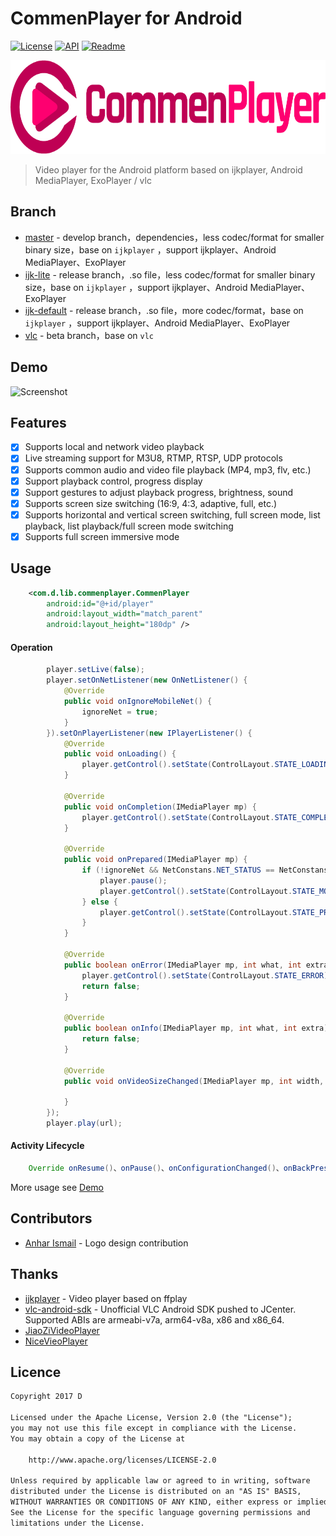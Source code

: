 # CommenPlayer for Android

[![License](https://img.shields.io/badge/license-Apache%202-green.svg)](https://www.apache.org/licenses/LICENSE-2.0)
[![API](https://img.shields.io/badge/API-9%2B-green.svg?style=flat)](https://android-arsenal.com/api?level=9)
[![Readme](https://img.shields.io/badge/README-%E4%B8%AD%E6%96%87-brightgreen.svg)](https://github.com/Dsiner/CommenPlayer/blob/master/README-zh.md)

<a href="https://github.com/Dsiner/CommenPlayer" target="_blank"><p align="center"><img src="https://github.com/Dsiner/CommenPlayer/blob/master/logo/horizontal-color.png" alt="CommenPlayer" height="150px"></p></a>

> Video player for the Android platform based on ijkplayer, Android MediaPlayer, ExoPlayer / vlc

## Branch
- [master](https://github.com/Dsiner/CommenPlayer)  - develop branch，dependencies，less codec/format for smaller binary size，base on `ijkplayer` ，support ijkplayer、Android MediaPlayer、ExoPlayer
- [ijk-lite](https://github.com/Dsiner/CommenPlayer/tree/ijk-lite-v0.8.8)  - release branch，.so file，less codec/format for smaller binary size，base on `ijkplayer` ，support ijkplayer、Android MediaPlayer、ExoPlayer
- [ijk-default](https://github.com/Dsiner/CommenPlayer/tree/ijk-default-v0.8.8)  - release branch，.so file，more codec/format，base on `ijkplayer` ，support ijkplayer、Android MediaPlayer、ExoPlayer
- [vlc](https://github.com/Dsiner/CommenPlayer/tree/vlc)  - beta branch，base on `vlc`

## Demo
<p>
   <img src="https://github.com/Dsiner/Resouce/blob/master/lib/CommenPlayer/commenplayer.gif" width="320" alt="Screenshot"/>
</p>

## Features
- [x] Supports local and network video playback
- [x] Live streaming support for M3U8, RTMP, RTSP, UDP protocols
- [x] Supports common audio and video file playback (MP4, mp3, flv, etc.)
- [x] Support playback control, progress display
- [x] Support gestures to adjust playback progress, brightness, sound
- [x] Supports screen size switching (16:9, 4:3, adaptive, full, etc.)
- [x] Supports horizontal and vertical screen switching, full screen mode, list playback, list playback/full screen mode switching
- [x] Supports full screen immersive mode

## Usage
```xml
    <com.d.lib.commenplayer.CommenPlayer
        android:id="@+id/player"
        android:layout_width="match_parent"
        android:layout_height="180dp" />
```

#### Operation
```java
        player.setLive(false);
        player.setOnNetListener(new OnNetListener() {
            @Override
            public void onIgnoreMobileNet() {
                ignoreNet = true;
            }
        }).setOnPlayerListener(new IPlayerListener() {
            @Override
            public void onLoading() {
                player.getControl().setState(ControlLayout.STATE_LOADING);
            }

            @Override
            public void onCompletion(IMediaPlayer mp) {
                player.getControl().setState(ControlLayout.STATE_COMPLETION);
            }

            @Override
            public void onPrepared(IMediaPlayer mp) {
                if (!ignoreNet && NetConstans.NET_STATUS == NetConstans.CONNECTED_MOBILE) {
                    player.pause();
                    player.getControl().setState(ControlLayout.STATE_MOBILE_NET);
                } else {
                    player.getControl().setState(ControlLayout.STATE_PREPARED);
                }
            }

            @Override
            public boolean onError(IMediaPlayer mp, int what, int extra) {
                player.getControl().setState(ControlLayout.STATE_ERROR);
                return false;
            }

            @Override
            public boolean onInfo(IMediaPlayer mp, int what, int extra) {
                return false;
            }

            @Override
            public void onVideoSizeChanged(IMediaPlayer mp, int width, int height, int sarNum, int sarDen) {

            }
        });
        player.play(url);
```

#### Activity Lifecycle
```java
    Override onResume()、onPause()、onConfigurationChanged()、onBackPressed()、onDestroy()
```

More usage see [Demo](app/src/main/java/com/d/commenplayer/MainActivity.java)

## Contributors
- [Anhar Ismail](https://github.com/anharismail)  - Logo design contribution

## Thanks
- [ijkplayer](https://github.com/Bilibili/ijkplayer)  - Video player based on ffplay
- [vlc-android-sdk](https://github.com/mrmaffen/vlc-android-sdk)  - Unofficial VLC Android SDK pushed to JCenter. Supported ABIs are armeabi-v7a, arm64-v8a, x86 and x86_64.
- [JiaoZiVideoPlayer](https://github.com/lipangit/JiaoZiVideoPlayer)
- [NiceVieoPlayer](https://github.com/xiaoyanger0825/NiceVieoPlayer)

## Licence

```txt
Copyright 2017 D

Licensed under the Apache License, Version 2.0 (the "License");
you may not use this file except in compliance with the License.
You may obtain a copy of the License at

    http://www.apache.org/licenses/LICENSE-2.0

Unless required by applicable law or agreed to in writing, software
distributed under the License is distributed on an "AS IS" BASIS,
WITHOUT WARRANTIES OR CONDITIONS OF ANY KIND, either express or implied.
See the License for the specific language governing permissions and
limitations under the License.
```
